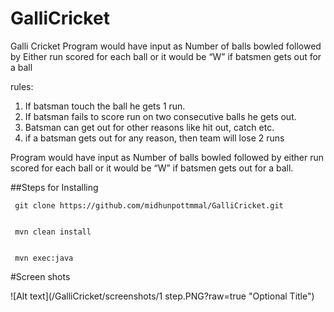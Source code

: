 # GalliCricket
Galli Cricket Program would have input as Number of balls bowled followed by  Either run scored for each ball or it would be “W” if batsmen gets out for a ball

rules:

 1. If batsman touch the ball he gets 1 run.
 2. If batsman fails to score run on two consecutive balls he gets out.
 3. Batsman can get out for other reasons like hit out, catch etc.
 4. if a batsman gets out for any reason, then team will lose 2 runs   
  
Program would have input as Number of balls bowled followed by either run scored for each ball or it would be “W” if batsmen gets out for a ball. 

##Steps for Installing 

```
 git clone https://github.com/midhunpottmmal/GalliCricket.git
 
```

```
 mvn clean install
 
``` 

```
 mvn exec:java
```

#Screen shots 

![Alt text](/GalliCricket/screenshots/1 step.PNG?raw=true "Optional Title")
